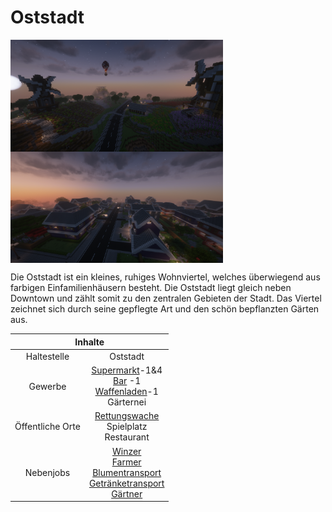 # Oststadt

<img align="left" width="340" eight="340" src="../../../assets/image/gebiete/Oststadt1.png"> <img align="center" width="340" eight="340" src="../../../assets/image/gebiete/Oststadt2.png">


Die Oststadt ist ein kleines, ruhiges Wohnviertel, welches überwiegend aus farbigen Einfamilienhäusern besteht. Die Oststadt liegt gleich neben Downtown und zählt somit zu den zentralen Gebieten der Stadt. Das Viertel zeichnet sich durch seine gepflegte Art und den schön bepflanzten Gärten aus.

<table>
  <thead>
    <tr>
      <th colspan=2 align="center">Inhalte</th>
    </tr>
  </thead>
  <tbody>
    <tr>
      <td align="center">Haltestelle</td>
      <td align="center">Oststadt</td>
    </tr>
    <tr>
      <td align="center">Gewerbe</td>
      <td align="center"><a href="../../biz/supermarkt.md">Supermarkt</a>-1&4 <br> <a href="../../biz/bar.md">Bar</a>
-1 <br> <a href="../../biz/waffenladen.md">Waffenladen</a>-1 <br> Gärternei</td>
    </tr>
    <tr>
      <td align="center">Öffentliche Orte</td>
      <td align="center"><a href="../../fraktionen/rettungsdienst.md">Rettungswache</a> <br> Spielplatz <br> Restaurant</td>
    </tr>
    <tr>
      <td align="center">Nebenjobs</td>
      <td align="center"><a href="../../nebenjobs/winzer.md">Winzer</a> <br> <a href="../../nebenjobs/farmer.md">Farmer</a> <br> <a href="../../nebenjobs/blumentransport.md">Blumentransport</a> <br> <a href="../../nebenjobs/getränketransport.md">Getränketransport</a> <br> <a href="../../nebenjobs/gärtner.md">Gärtner</a></td>
  </tbody>
</table>
